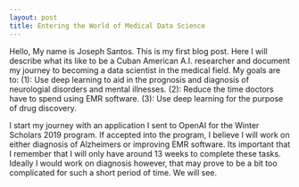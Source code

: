 ```yaml
---
layout: post
title: Entering the World of Medical Data Science
---
```


Hello, My name is Joseph Santos. This is my first blog post. Here I will describe what its like to be a Cuban American A.I. researcher and document my journey to becoming a data scientist in the medical field. My goals are to:
(1): Use deep learning to aid in the prognosis and diagnosis of neurologial disorders and mental illnesses. 
(2): Reduce the time doctors have to spend using EMR software. 
(3): Use deep learning for the purpose of drug discovery.

I start my journey with an application I sent to OpenAI for the Winter Scholars 2019 program. If accepted into the program, I believe I will work on either diagnosis of Alzheimers or improving EMR software. Its important that I remember that I will only have around 13 weeks to complete these tasks. Ideally I would work on diagnosis however, that may prove to be a bit too complicated for such a short period of time. We will see. 

